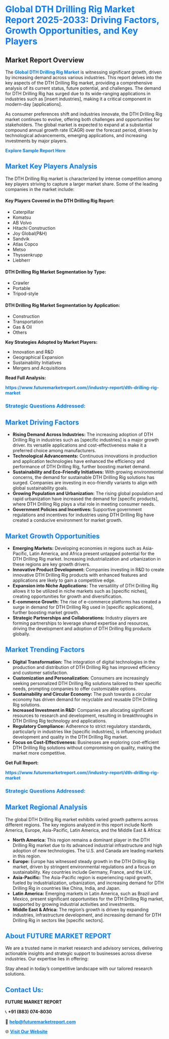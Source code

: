 <h1 style="color: #007BFF;">Global DTH Drilling Rig Market Report 2025-2033: Driving Factors, Growth Opportunities, and Key Players</h1>

<section id="overview">
<h2>Market Report Overview</h2>
<p>The <a href="https://www.futuremarketreport.com//industry-report/dth-drilling-rig-market" style="color: #007BFF; text-decoration: none;"><strong>Global DTH Drilling Rig Market</strong></a> is witnessing significant growth, driven by increasing demand across various industries. This report delves into the key aspects of the DTH Drilling Rig market, providing a comprehensive analysis of its current status, future potential, and challenges. The demand for DTH Drilling Rig has surged due to its wide-ranging applications in industries such as [insert industries], making it a critical component in modern-day [applications].</p>
<p>As consumer preferences shift and industries innovate, the DTH Drilling Rig market continues to evolve, offering both challenges and opportunities for stakeholders. The global market is expected to expand at a substantial compound annual growth rate (CAGR) over the forecast period, driven by technological advancements, emerging applications, and increasing investments by major players.</p>
</section>

<section id="overview">
<p><a href="https://www.futuremarketreport.com//request-sample/reportId=53510" style="color: #007BFF; text-decoration: none;"><strong>Explore Sample Report Here</strong></a></p>
</section>

<section id="key-players">
<h2 style="color: #007BFF;">Market Key Players Analysis</h2>
<p>The DTH Drilling Rig market is characterized by intense competition among key players striving to capture a larger market share. Some of the leading companies in the market include:</p>
<h4>Key Players Covered in the DTH Drilling Rig Report:</h4>
<ul><li>Caterpillar</li><li>Komatsu</li><li>AB Volvo</li><li>Hitachi Construction</li><li>Joy Global(P&amp;H)</li><li>Sandvik</li><li>Atlas Copco</li><li>Metso</li><li>Thyssenkrupp</li><li>Liebherr</li></ul>
<h4>DTH Drilling Rig Market Segmentation by Type:</h4>
<ul><li>Crawler</li><li>Portable</li><li>Tripod-style</li></ul>

<h4>DTH Drilling Rig Market Segmentation by Application:</h4>
<ul><li>Construction</li><li>Transportation</li><li>Gas &amp; Oil</li><li>Others</li></ul>
<p><strong>Key Strategies Adopted by Market Players:</strong></p>
<ul>
<li>Innovation and R&D</li>
<li>Geographical Expansion</li>
<li>Sustainability Initiatives</li>
<li>Mergers and Acquisitions</li>
</ul>
</section>

<section>
<p><strong>Read Full Analysis: </strong></p><a href="https://www.futuremarketreport.com//industry-report/dth-drilling-rig-market" style="color: #007BFF; text-decoration: none;"><strong>https://www.futuremarketreport.com//industry-report/dth-drilling-rig-market</strong></a>
<h3 style="color: #007BFF;">Strategic Questions Addressed:</h3>
</section>

<section id="driving-factors">
<h2 style="color: #007BFF;">Market Driving Factors</h2>
<ul>
<li><strong>Rising Demand Across Industries:</strong> The increasing adoption of DTH Drilling Rig in industries such as [specific industries] is a major growth driver. Its versatile applications and cost-effectiveness make it a preferred choice among manufacturers.</li>
<li><strong>Technological Advancements:</strong> Continuous innovations in production and application technologies have enhanced the efficiency and performance of DTH Drilling Rig, further boosting market demand.</li>
<li><strong>Sustainability and Eco-Friendly Initiatives:</strong> With growing environmental concerns, the demand for sustainable DTH Drilling Rig solutions has surged. Companies are investing in eco-friendly variants to align with global sustainability goals.</li>
<li><strong>Growing Population and Urbanization:</strong> The rising global population and rapid urbanization have increased the demand for [specific products], where DTH Drilling Rig plays a vital role in meeting consumer needs.</li>
<li><strong>Government Policies and Incentives:</strong> Supportive government regulations and incentives for industries using DTH Drilling Rig have created a conducive environment for market growth.</li>
</ul>
</section>

<section id="growth-opportunities">
<h2 style="color: #007BFF;">Market Growth Opportunities</h2>
<ul>
<li><strong>Emerging Markets:</strong> Developing economies in regions such as Asia-Pacific, Latin America, and Africa present untapped potential for the DTH Drilling Rig market. Increasing industrialization and urbanization in these regions are key growth drivers.</li>
<li><strong>Innovative Product Development:</strong> Companies investing in R&D to create innovative DTH Drilling Rig products with enhanced features and applications are likely to gain a competitive edge.</li>
<li><strong>Expansion into Niche Applications:</strong> The versatility of DTH Drilling Rig allows it to be utilized in niche markets such as [specific niches], creating opportunities for growth and diversification.</li>
<li><strong>E-commerce Growth:</strong> The rise of e-commerce platforms has created a surge in demand for DTH Drilling Rig used in [specific applications], further boosting market growth.</li>
<li><strong>Strategic Partnerships and Collaborations:</strong> Industry players are forming partnerships to leverage shared expertise and resources, driving the development and adoption of DTH Drilling Rig products globally.</li>
</ul>
</section>

<section id="trending-factors">
<h2 style="color: #007BFF;">Market Trending Factors</h2>
<ul>
<li><strong>Digital Transformation:</strong> The integration of digital technologies in the production and distribution of DTH Drilling Rig has improved efficiency and customer satisfaction.</li>
<li><strong>Customization and Personalization:</strong> Consumers are increasingly seeking personalized DTH Drilling Rig solutions tailored to their specific needs, prompting companies to offer customizable options.</li>
<li><strong>Sustainability and Circular Economy:</strong> The push towards a circular economy has driven demand for recyclable and reusable DTH Drilling Rig solutions.</li>
<li><strong>Increased Investment in R&D:</strong> Companies are allocating significant resources to research and development, resulting in breakthroughs in DTH Drilling Rig technology and applications.</li>
<li><strong>Regulatory Compliance:</strong> Adherence to strict regulatory standards, particularly in industries like [specific industries], is influencing product development and quality in the DTH Drilling Rig market.</li>
<li><strong>Focus on Cost-Effectiveness:</strong> Businesses are exploring cost-efficient DTH Drilling Rig solutions without compromising on quality, making the market more competitive.</li>
</ul>
</section>

<section>
<p><strong>Get Full Report: </strong></p><a href="https://www.futuremarketreport.com//industry-report/dth-drilling-rig-market" style="color: #007BFF; text-decoration: none;"><strong>https://www.futuremarketreport.com//industry-report/dth-drilling-rig-market</strong></a>
<h3 style="color: #007BFF;">Strategic Questions Addressed:</h3>
</section>


<section id="regional-analysis">
<h2 style="color: #007BFF;">Market Regional Analysis</h2>
<p>The global DTH Drilling Rig market exhibits varied growth patterns across different regions. The key regions analyzed in this report include North America, Europe, Asia-Pacific, Latin America, and the Middle East & Africa:</p>
<ul>
<li><strong>North America:</strong> This region remains a dominant player in the DTH Drilling Rig market due to its advanced industrial infrastructure and high adoption of new technologies. The U.S. and Canada are leading markets in this region.</li>
<li><strong>Europe:</strong> Europe has witnessed steady growth in the DTH Drilling Rig market, driven by stringent environmental regulations and a focus on sustainability. Key countries include Germany, France, and the U.K.</li>
<li><strong>Asia-Pacific:</strong> The Asia-Pacific region is experiencing rapid growth, fueled by industrialization, urbanization, and increasing demand for DTH Drilling Rig in countries like China, India, and Japan.</li>
<li><strong>Latin America:</strong> Emerging markets in Latin America, such as Brazil and Mexico, present significant opportunities for the DTH Drilling Rig market, supported by growing industrial activities and investments.</li>
<li><strong>Middle East & Africa:</strong> The region’s growth is driven by expanding industries, infrastructure development, and increasing demand for DTH Drilling Rig in sectors like [specific sectors].</li>
</ul>
</section>

<footer>
<h2 style="color: #007BFF;">About FUTURE MARKET REPORT</h2>
<p>We are a trusted name in market research and advisory services, delivering actionable insights and strategic support to businesses across diverse industries. Our expertise lies in offering:</p>

<p>Stay ahead in today’s competitive landscape with our tailored research solutions.</p>

<h2 style="color: #007BFF;">Contact Us:</h2>
<p><strong>FUTURE MARKET REPORT</strong></p>
<p>📞 <strong>+91 (883) 074-8030</strong></p>
<p>📧 <strong><a href="mailto:help@futuremarketreport.com" style="color: #007BFF;">help@futuremarketreport.com</a></strong></p>
<p>🌐 <strong><a href="https://www.futuremarketreport.com/" style="color: #007BFF;">Visit Our Website</a></strong></p>
</footer>